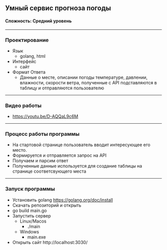 ## Умный сервис прогноза погоды
#### Сложность: Средний уровень
___
### Проектирование
+ Язык
  + golang, html
+ Интерфейс
  + сайт
+ Формат Ответа
  + Данные о месте, описании погоды температуре, давлении, влажности, скорости ветра, полученные с API подставляются в таблицу и отправляются пользователю
___
### Видео работы
+ https://youtu.be/D-AQQaL9c6M
___
### Процесс работы программы
+ На стартовой странице пользователь вводит интересующее его место.
+ Формируется и отправляется запрос на API
+ Получаем и парсим ответ
+ Полученные данные используется для создание таблицы на странице соответсвующего места
___
### Запуск программы
+ Установить golang https://golang.org/doc/install
+ Скачать репозиторий и открыть 
+ go build main.go
+ Запустить сервер
  + Linux/Macos
    + ./main
  + Windows
    + main.exe
+ Открыть сайт http://localhost:3030/

